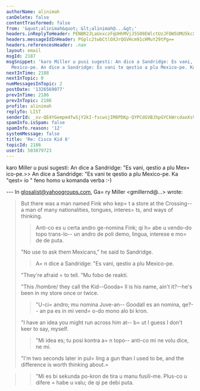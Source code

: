```yaml
---
authorName: alinimah
canDelete: false
contentTrasformed: false
from: '&quot;alinimah&quot; &lt;alinimah@...&gt;'
headers.inReplyToHeader: PENBR2JLaUxxczFqUHhMVjJ5S09EWlctUzJFOW5UMU5kcXZ5aGNDQlZ2Y190aVZ1aEx4UUBtYWlsLmdtYWlsLmNvbT4=
headers.messageIdInHeader: PGplc2twbCtlOXJrQGVHcm91cHMuY29tPg==
headers.referencesHeader: .nan
layout: email
msgId: 2187
msgSnippet: 'karo Miller u pusi sugesti: An dice a Sandridge: Es vani, qestio a plu
  Mexico-pe. An dice a Sandridge: Es vani te qestio a plu Mexico-pe. Ka qestio  feno'
nextInTime: 2188
nextInTopic: 0
numMessagesInTopic: 2
postDate: '1326569077'
prevInTime: 2186
prevInTopic: 2186
profile: alinimah
replyTo: LIST
senderId: _xv-QE4YGempm4fwSjY2kI-fscwsjIM8PDKp-QYPCdGVBJhpGYCkWrcdaoXsVkcL2KYNl0c47GAvtIqJ0ZHXq21RKk_zpw
spamInfo.isSpam: false
spamInfo.reason: '12'
systemMessage: false
title: 'Re: Cisco Kid 8'
topicId: 2186
userId: 503879723
---
```


karo Miller
u pusi sugesti:
An dice a Sandridge: "Es vani, qestio a plu Mex=
ico-pe.>>
An dice a Sandridge: "Es vani te qestio a plu Mexico-pe. Ka "qest=
io " feno homo u komanda verba :-)




--- In glosalist@yahoogroups.com, Ga=
ry Miller <gmillernd@...> wrote:
>
> But there was a man named Fink who kep=
t a store at the Crossing-- a
> man of many nationalities, tongues, interes=
ts, and ways of thinking.
> > Anti-co es u certa andro ge-nomina Fink; qi h=
abe u vendo-do topo trans-lo-- un andro de poli demo, lingua, interese e mo=
de de puta.
> 
> "No use to ask them Mexicans," he said to Sandridge.
> > A=
n dice a Sandridge: "Es vani, qestio a plu Mexico-pe.
> 
> "They're afraid =
to tell.
> "Mu fobo de reakti.
> 
> "This /hombre/ they call the Kid--Gooda=
ll is his name, ain't it?--he's
> been in my store once or twice.
> > "U-ci=
 andro; mu nomina Juve-an-- Goodall es an nomina, qe?-- an pa es in mi vend=
o-do mono alo bi kron.
> 
> "I have an idea you might run across him at-- b=
ut I guess I don't keer
> to say, myself.
> > "Mi idea es; tu posi kontra a=
n topo-- anti-co mi ne volu dice, ne mi.
> 
> "I'm two seconds later in pul=
ling a gun than I used to be, and the
> difference is worth thinking about.=

> > "Mi es bi sekunda po-kron de tira u manu fusili-me.  Plus-co u difere =
habe u valu; de qi pe debi puta.
>



